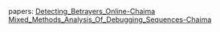 papers: 
[Detecting_Betrayers_Online-Chaima](Detecting_Betrayers_Online-Chaima.md)
[Mixed_Methods_Analysis_Of_Debugging_Sequences-Chaima](Mixed_Methods_Analysis_Of_Debugging_Sequences-Chaima.md)
